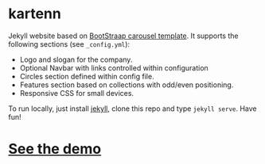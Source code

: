 kartenn
=======

Jekyll website based on [BootStraap carousel template](http://getbootstrap.com/examples/carousel). It supports the following sections (see `_config.yml`):

 *  Logo and slogan for the company.
 *  Optional Navbar with links controlled within configuration
 *  Circles section defined within config file.
 *  Features section based on collections with odd/even positioning.
 *  Responsive CSS for small devices.
 
To run locally, just install [jekyll](http://jekyllrb.com/), clone this repo and type `jekyll serve`. Have fun!


[See the demo](http://jriguera.github.io/kartenn/)
==================================================
 


